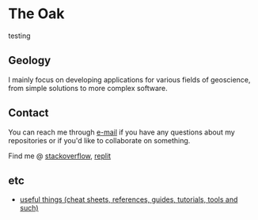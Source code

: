 # The Oak

testing

## Geology

I mainly focus on developing applications for various fields of geoscience, from simple solutions to more complex software.

## Contact

You can reach me through [e-mail](mailto:gaaldavid@tuta.io) if you have any questions about my repositories or if you'd like to collaborate on something.

Find me @ [stackoverflow](https://stackoverflow.com/users/19555447/gaaldavid), [replit](https://replit.com/@gaaldvd)

## etc

- [useful things (cheat sheets, references, guides, tutorials, tools and such)](useful.md)
